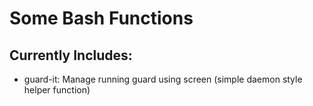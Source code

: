 # Some Bash Functions

## Currently Includes:
 - guard-it: Manage running guard using screen (simple daemon style helper function)
